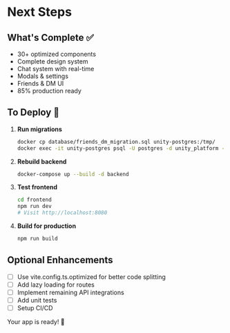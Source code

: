 # Next Steps

## What's Complete ✅
- 30+ optimized components
- Complete design system
- Chat system with real-time
- Modals & settings
- Friends & DM UI
- 85% production ready

## To Deploy 🚀

1. **Run migrations**
   ```bash
   docker cp database/friends_dm_migration.sql unity-postgres:/tmp/
   docker exec -it unity-postgres psql -U postgres -d unity_platform -f /tmp/friends_dm_migration.sql
   ```

2. **Rebuild backend**
   ```bash
   docker-compose up --build -d backend
   ```

3. **Test frontend**
   ```bash
   cd frontend
   npm run dev
   # Visit http://localhost:8080
   ```

4. **Build for production**
   ```bash
   npm run build
   ```

## Optional Enhancements
- [ ] Use vite.config.ts.optimized for better code splitting
- [ ] Add lazy loading for routes
- [ ] Implement remaining API integrations
- [ ] Add unit tests
- [ ] Setup CI/CD

Your app is ready! 🎉
